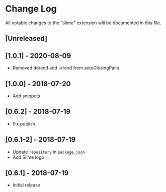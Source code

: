 # Change Log
All notable changes to the "slime" extension will be documented in this file.

## [Unreleased]

## [1.0.1] - 2020-08-09
- Removed do/end and ->/end from autoClosingPairs

## [1.0.0] - 2018-07-20
- Add snippets

## [0.6.2] - 2018-07-19
- Fix publish

## [0.6.1-2] - 2018-07-19
- Update `repository` in `package.json`
- Add Slime logo

## [0.6.1] - 2018-07-19
- Initial release